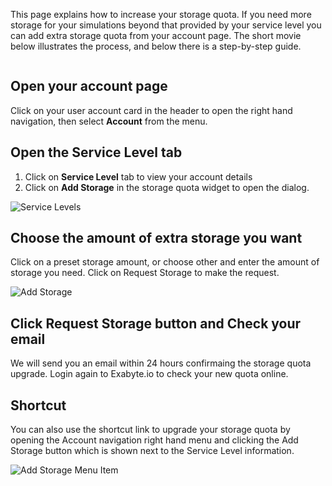 <!-- DB -->
This page explains how to increase your storage quota. If you need more storage for your simulations beyond that provided by your service level you can add extra storage quota from your account page. The short movie below illustrates the process, and below there is a step-by-step guide. 

<img data-gifffer="/images/AddStorage.gif" />

## Open your account page 

Click on your user account card in the header to open the right hand navigation, then select **Account** from the menu.

## Open the Service Level tab 

1. Click on <i class="zmdi zmdi-layers zmdi-hc-border"></i> **Service Level** tab to view your account details
2. Click on **Add Storage** in the storage quota widget to open the dialog.

![Service Levels](/images/UserServiceLevel.png "Service Levels")

## Choose the amount of extra storage you want

Click on a preset storage amount, or choose other and enter the amount of storage you need. Click on Request Storage to make the request.

![Add Storage](/images/AddStorage.png "Add Storage")

## Click Request Storage button and Check your email

We will send you an email within 24 hours confirmaing the storage quota upgrade. Login again to Exabyte.io to check your new quota online.

## Shortcut

You can also use the shortcut link to upgrade your storage quota by opening the Account navigation right hand menu and clicking the Add Storage button which is shown next to the Service Level information.

![Add Storage Menu Item](/images/AddStorageMenuItem.png "Add Storage Menu Item")

<img data-gifffer="/images/ShortcutAddStorage.gif" />
